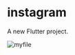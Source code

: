 # instagram

A new Flutter project.


![myfile](https://raw.githubusercontent.com/juandiegoz19/instagram/main/gif/instagram.gif)